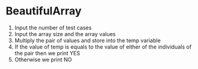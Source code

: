 # BeautifulArray

1. Input the number of test cases
2. Input the array size and the array values
3. Multiply the pair of values and store into the temp variable
4. If the value of temp is equals to the value of either of the individuals of the pair then we print YES
5. Otherwise we print NO
